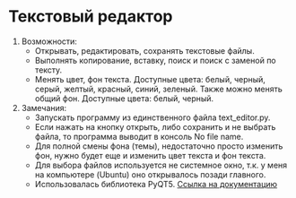 # Текстовый редактор

1. Возможности:
   * Открывать, редактировать, сохранять текстовые файлы.
   * Выполнять копирование, вставку, поиск и поиск с заменой по тексту.
   * Менять цвет, фон текста. Доступные цвета: белый, черный, серый, желтый, красный, синий, зеленый. Также можно менять общий фон. Доступные цвета: белый, черный.
2. Замечания:
   * Запускать программу из единственного файла text_editor.py.
   * Если нажать на кнопку открыть, либо сохранить и не выбрать файла, то программа выводит в консоль No file name.
   * Для полной смены фона (темы), недостаточно просто изменить фон, нужно будет еще и изменить цвет текста и фон текста.
   * Для выбора файлов используется не системное окно, т.к. у меня на компьютере (Ubuntu) оно открывалось позади главного.
   * Использовалась библиотека PyQT5. [Ссылка на документацию](https://doc.qt.io/qtforpython/)
